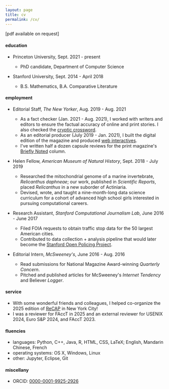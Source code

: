 ```yaml
---
layout: page
title: cv
permalink: /cv/
---
```


[pdf available on request]

#### education
* Princeton University, Sept. 2021 - present 
	- PhD candidate, Department of Computer Science

* Stanford University, Sept. 2014 - April 2018
	- B.S. Mathematics, B.A. Comparative Literature
	
	
#### employment
* Editorial Staff, _The New Yorker_,  Aug. 2019 - Aug. 2021
	- As a fact checker (Jan. 2021 - Aug. 2021), I worked with writers and editors to ensure the factual accuracy of online and print stories. I also checked the [cryptic crossword](https://www.newyorker.com/tag/cryptic-crossword). 
	- As an editorial producer (July 2019 - Jan. 2021), I built the digital edition of the magazine and produced [web interactives](https://www.newyorker.com/magazine/2020/05/18/thirty-six-thousand-feet-under-the-sea).
	- I've written half a dozen capsule reviews for the print magazine's [Briefly Noted](https://www.newyorker.com/magazine/2020/11/16/the-silence-a-lovers-discourse-a-world-beneath-the-sands-and-grieving) column.

* Helen Fellow, _American Museum of Natural History_, Sept. 2018 - July 2019
	-  Researched the mitochondrial genome of a marine invertebrate, _Relicanthus daphneae_; our work, published in _Scientific Reports_, placed _Relicanthus_ in a new suborder of Actiniaria.
	-  Devised, wrote, and taught a nine-month-long data science curriculum for a cohort of advanced high school girls interested in pursuing computational careers. 
	
* Research Assistant, _Stanford Computational Journalism Lab_, June 2016 - June 2017
	- Filed FOIA requests to obtain traffic stop data for the 50 largest American cities.
	- Contributed to data collection + analysis pipeline that would later become the [Stanford Open Policing Project](https://openpolicing.stanford.edu/).  

* Editorial Intern, _McSweeney's_, June 2016 - Aug. 2016
	-  Read submissions for National Magazine Award-winning _Quarterly Concern_.
	-  Pitched and published articles for McSweeney's _Internet Tendency_ and Believer _Logger_.


#### service 
* With some wonderful friends and colleagues, I helped co-organize the 2025 edition of [ReCAP](https://recapworkshop.online/) in New York City! 
* I was a reviewer for FAccT in 2025 and an external reviewer for USENIX 2024, Euro S&P 2024, and FAccT 2023.


#### fluencies
* languages: Python, C++, Java, R, HTML, CSS, LaTeX; English, Mandarin Chinese, French
* operating systems: OS X, Windows, Linux
* other: Jupyter, Eclipse, Git


#### miscellany
<!--* likes: words, numbers, Wong Kar-wai, runs in Riverside Park, stand-up comedy, eldritch horror, thrifting, early mornings-->
<!--* dislikes: cilantro-->
* ORCID: [0000-0001-9925-2926](https://orcid.org/0000-0001-9925-2926)
